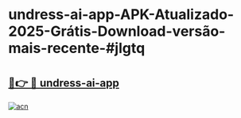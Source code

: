 # undress-ai-app-APK-Atualizado-2025-Grátis-Download-versão-mais-recente-#jlgtq

# <h2><a href="https://ainizakaria.my?title=undress-ai-app&ref=22M">🔗👉 🔴 undress-ai-app</a></h2>

[![acn](https://github.com/user-attachments/assets/0f9c940e-d8b0-45ae-aac7-cd30a18b3e1c)](https://ainizakaria.my?title=undress-ai-app&ref=22M)

